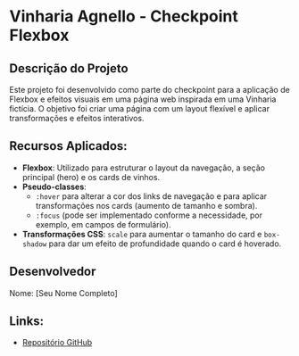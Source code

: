 # Vinharia Agnello - Checkpoint Flexbox

## Descrição do Projeto
Este projeto foi desenvolvido como parte do checkpoint para a aplicação de Flexbox e efeitos visuais em uma página web inspirada em uma Vinharia fictícia. O objetivo foi criar uma página com um layout flexível e aplicar transformações e efeitos interativos.

## Recursos Aplicados:
- **Flexbox**: Utilizado para estruturar o layout da navegação, a seção principal (hero) e os cards de vinhos.
- **Pseudo-classes**:
  - `:hover` para alterar a cor dos links de navegação e para aplicar transformações nos cards (aumento de tamanho e sombra).
  - `:focus` (pode ser implementado conforme a necessidade, por exemplo, em campos de formulário).
- **Transformações CSS**: `scale` para aumentar o tamanho do card e `box-shadow` para dar um efeito de profundidade quando o card é hoverado.

## Desenvolvedor
Nome: [Seu Nome Completo]

## Links:
- [Repositório GitHub](https://github.com/piettrasattolo/cp03-front.git)
